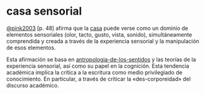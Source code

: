 # casa sensorial

[@pink2003](@pink2003.md) [p. 48] afirma que la [casa](casa.md) puede verse como un dominio de elementos sensoriales (olor, tacto, gusto, vista, sonido), simultáneamente comprendida  y creada a través de la experiencia sensorial y la manipulación de esos elementos.

Esta afirmación se basa en [antropologia-de-los-sentidos](antropologia-de-los-sentidos.md) y las teorías de la experiencia sensorial, así como su papel en la cognición. Esta tendencia académica implica la crítica a la escritura como medio privilegiado de conocimiento. En particular, a través de criticar la «des-corporeidad» del discurso académico.
